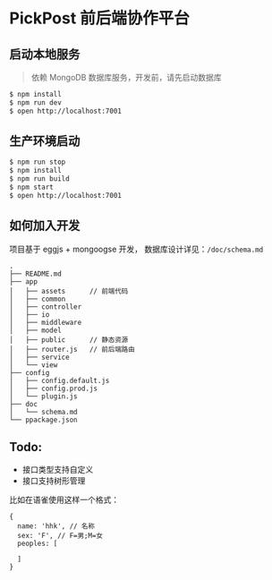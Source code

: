 # PickPost 前后端协作平台

## 启动本地服务

> 依赖 MongoDB 数据库服务，开发前，请先启动数据库

```bash
$ npm install
$ npm run dev
$ open http://localhost:7001

```
## 生产环境启动
```bash
$ npm run stop
$ npm install
$ npm run build
$ npm start
$ open http://localhost:7001
```

## 如何加入开发
项目基于 eggjs + mongoogse 开发，
数据库设计详见：`/doc/schema.md`

```
.
├── README.md
├── app
│   ├── assets      // 前端代码
│   ├── common
│   ├── controller
│   ├── io
│   ├── middleware
│   ├── model
│   ├── public      // 静态资源
│   ├── router.js   // 前后端路由
│   ├── service
│   └── view
├── config
│   ├── config.default.js
│   ├── config.prod.js
│   └── plugin.js
├── doc
│   └── schema.md
└── ppackage.json
```

## Todo:

- 接口类型支持自定义
- 接口支持树形管理


比如在语雀使用这样一个格式：

```
{
  name: 'hhk', // 名称
  sex: 'F', // F=男;M=女
  peoples: [

  ]
}
```